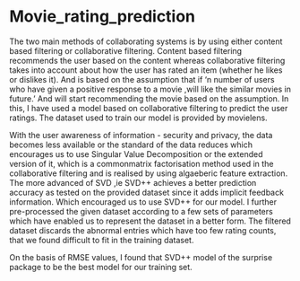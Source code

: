 # Movie_rating_prediction

The two main methods of collaborating systems is by using either content based
filtering or collaborative filtering. Content based filtering recommends the user
based on the content whereas collaborative filtering takes into account about how
the user has rated an item (whether he likes or dislikes it). And is based on the
assumption that if ‘n number of users who have given a positive response to a
movie ,will like the similar movies in future.’ And will start recommending the
movie based on the assumption.
In this, I have used a model based on collaborative filtering to predict
the user ratings. The dataset used to train our model is provided by movielens.

With the user awareness of information - security and privacy, the data becomes
less available or the standard of the data reduces which encourages us to use
Singular Value Decomposition or the extended version of it, which is a commonmatrix factorisation method used in the collaborative filtering and is realised by
using algaeberic feature extraction.
The more advanced of SVD ,ie SVD++ achieves a better prediction accuracy as
tested on the provided dataset since it adds implicit feedback information. Which
encouraged us to use SVD++ for our model.
I further pre-processed the given dataset according to a few sets of parameters
which have enabled us to represent the dataset in a better form. The filtered dataset
discards the abnormal entries which have too few rating counts, that we found
difficult to fit in the training dataset.

On the basis of RMSE values, I found that SVD++ model of the surprise package
to be the best model for our training set.

